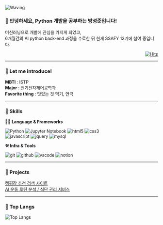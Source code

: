 ![Waving](https://capsule-render.vercel.app/api?type=waving&height=300&text=Sungjoon's%20Github!&fontAlign=50&fontAlignY=40&color=gradient)

### 🙇 안녕하세요, Python 개발을 공부하는 방성준입니다!
머신러닝으로 개발에 관심을 가지게 되었고, <br>6개월간의 AI python back-end 과정을 수료한 뒤 현재 SSAFY 12기에 참여 중입니다.
<div style="text-align: right">

[![Hits](https://hits.seeyoufarm.com/api/count/incr/badge.svg?url=https%3A%2F%2Fgithub.com%2FBangSungjoon&count_bg=%23A4EAEA&title_bg=%231651D6&icon=&icon_color=%23FCFCFC&title=%EC%A1%B0%ED%9A%8C%EC%88%98&edge_flat=false)](https://hits.seeyoufarm.com)

</div>

---
### 🏃 Let me introduce!
**MBTI** : ISTP <br>
**Major** : 전기전자제어공학과 <br>
**Favorite thing** : 맛있는 것 먹기, 연극

---
### 💪 Skills
**🧑‍💻 Language & Frameworks**

![Python](https://img.shields.io/badge/python-3776AB.svg?&style=for-the-badge&logo=python&logoColor=white)
![Jupyter Notebook](https://img.shields.io/badge/jupyter%20notebook-F37626.svg?&style=for-the-badge&logo=jupyter&logoColor=white)
![html5](https://img.shields.io/badge/html5-E34F26.svg?&style=for-the-badge&logo=html5&logoColor=white)
![css3](https://img.shields.io/badge/css3-1572B6.svg?&style=for-the-badge&logo=css3&logoColor=white)<br>
![javascript](https://img.shields.io/badge/javascript-F7DF1E.svg?&style=for-the-badge&logo=javascript&logoColor=white)
![jquery](https://img.shields.io/badge/jquery-0769AD.svg?&style=for-the-badge&logo=jquery&logoColor=white)
![mysql](https://img.shields.io/badge/mysql-4479A1.svg?&style=for-the-badge&logo=mysql&logoColor=white)

**⚒️ Infra & Tools**

![git](https://img.shields.io/badge/git-F05032.svg?&style=for-the-badge&logo=git&logoColor=white)
![github](https://img.shields.io/badge/github-181717.svg?&style=for-the-badge&logo=github&logoColor=white)
![vscode](https://img.shields.io/badge/vscode-007ACC.svg?&style=for-the-badge&logo=visualstudiocode&logoColor=white)
![notion](https://img.shields.io/badge/notion-000000.svg?&style=for-the-badge&logo=notion&logoColor=white)

---
### 👯 Projects
[캠핑장 추천 검색 사이트](https://github.com/BangSungjoon/Camping)<br>
[AI 운동 루틴 분석 / 식단 관리 서비스](https://github.com/lifelong-learner-dev/unsik)

---
### 📖 Top Langs
![Top Langs](https://github-readme-stats.vercel.app/api/top-langs/?username=BangSungjoon&layout=compact)
<!--
**BangSungjoon/BangSungjoon** is a ✨ _special_ ✨ repository because its `README.md` (this file) appears on your GitHub profile.

Here are some ideas to get you started:

- 🔭 I’m currently working on ...
- 🌱 I’m currently learning ...
- 👯 I’m looking to collaborate on ...
- 🤔 I’m looking for help with ...
- 💬 Ask me about ...
- 📫 How to reach me: ...
- 😄 Pronouns: ...
- ⚡ Fun fact: ...
-->